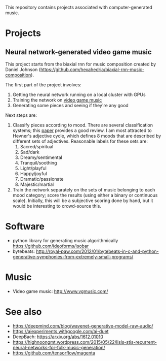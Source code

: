 This repository contains projects associated with computer-generated music.

# Projects

## Neural network-generated video game music

This project starts from the biaxial rnn for music composition created by Daniel Johnson (https://github.com/hexahedria/biaxial-rnn-music-composition).

The first part of the project involves:

1. Getting the neural network running on a local cluster with GPUs
2. Training the network on [video game music](http://vgmusic.com)
3. Generating some pieces and seeing if they're any good

Next steps are:

1. Classify pieces according to mood. There are several classification systems; this [paper](http://hpac.rwth-aachen.de/teaching/sem-mus-15/reports/Napiorkowski.pdf) provides a good review. I am most attracted to Hevner's adjective cycle, which defines 8 moods that are described by different sets of adjectives. Reasonable labels for these sets are:
    1. Sacred/spiritual
    2. Sad/dark
    3. Dreamy/sentimental
    4. Tranquil/soothing
    5. Light/playful
    6. Happy/joyful
    7. Dramatic/passionate
    8. Majestic/martial
2. Train the network separately on the sets of music belonging to each mood category; score the results (using either a binary or continuous scale). Initially, this will be a subjective scoring done by hand, but it would be interesting to crowd-source this.

# Software

* python library for generating music algorithmically https://github.com/ideoforms/isobar
* bytebeats: http://royal-paw.com/2012/01/bytebeats-in-c-and-python-generative-symphonies-from-extremely-small-programs/

# Music

* Video game music: http://www.vgmusic.com/

# See also

* https://deepmind.com/blog/wavenet-generative-model-raw-audio/
* https://aiexperiments.withgoogle.com/ai-duet
* DeepBach: https://arxiv.org/abs/1612.01010
* https://highnoongmt.wordpress.com/2015/05/22/lisls-stis-recurrent-neural-networks-for-folk-music-generation/
* https://github.com/tensorflow/magenta
